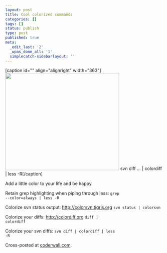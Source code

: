 ```yaml
---
layout: post
title: Cool colorized commands
categories: []
tags: []
status: publish
type: post
published: true
meta:
  _edit_last: '2'
  _wpas_done_all: '1'
  simplecatch-sidebarlayout: ''
---
```

[caption id="" align="alignright" width="363"]<img class=" " alt="" src="http://www.smugmug.com/photos/i-F7PQb7L/1/L/i-F7PQb7L-L.png" width="363" height="311" /> svn diff … | colordiff | less -R[/caption]

Add a little color to your life and be happy.

Retain grep highlighting when piping through less:
<code>grep --color=always | less -R</code>

Colorize svn status output: <a href="http://colorsvn.tigris.org">http://colorsvn.tigris.org</a>
<code>svn status | colorsvn</code>

Colorize your diffs: <a href="http://colordiff.org">http://colordiff.org</a>
<code>diff | colordiff</code>

Colorize your svn diffs:
<code>svn diff | colordiff | less -R</code>

Cross-posted at <a href="https://coderwall.com/p/oa17pq">coderwall.com</a>.
